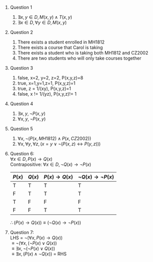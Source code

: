 1. Question 1
    1. $\exists x,y\in D, M(x,y)\land T(x,y)$
    2. $\exists x\in D, \forall y\in D, M(x,y)$
2. Question 2
    1. There exists a student enrolled in MH1812
    2. There exists a course that Carol is taking
    3. There exists a student who is taking both MH1812 and CZ2002
    4. There are two students who will only take courses together
3. Question 3
    1. false, x=2, y=2, z=2, P(x,y,z)=8
    2. true, x=1,y=1,z=1, P(x,y,z)=1
    3. true, z = 1/(xy), P(x,y,z)=1
    4. false, x != 1/(yz), P(x,y,z)!= 1
4. Question 4
    1. $\exists x,y,\lnot P(x,y)$
    2. $\forall x,y,\lnot P(x,y)$
5. Question 5
    1. $\forall x, \lnot(P(x,MH1812)\land P(x,CZ2002))$
    2. $\forall x,\forall y,\forall z,(x=y\lor\lnot(P(x,z)\leftrightarrow P(y,z)))$
6. Question 6:  
    $\forall x\in D, P(x)\rightarrow Q(x)$  
    Contrapositive: $\forall x\in D, \lnot Q(x)\rightarrow\lnot P(x)$

    |$P(x)$|$Q(x)$|$P(x)\rightarrow Q(x)$|$\lnot Q(x)\rightarrow\lnot P(x)$
    |-|-|-|-
    |T|T|T|T|
    |F|T|T|T|
    |T|F|F|F|
    |F|F|T|T

    $\therefore (P(x)\rightarrow Q(x))\equiv(\lnot Q(x)\rightarrow\lnot P(x))$
7. Question 7:  
    LHS = $\lnot(\forall x,P(x)\rightarrow Q(x))$  
    $\equiv \lnot(\forall x, (\lnot P(x)\lor Q(x))$  
    $\equiv\exists x,\lnot(\lnot P(x)\lor Q(x))$  
    $\equiv\exists x,(P(x)\land\lnot Q(x))$ = RHS
